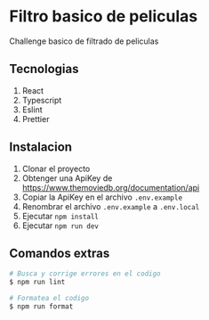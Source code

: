 # Filtro basico de peliculas

Challenge basico de filtrado de peliculas

## Tecnologias

1. React
2. Typescript
3. Eslint
4. Prettier

## Instalacion

1. Clonar el proyecto
2. Obtenger una ApiKey de https://www.themoviedb.org/documentation/api
3. Copiar la ApiKey en el archivo `.env.example`
4. Renombrar el archivo `.env.example` a `.env.local`
5. Ejecutar `npm install`
6. Ejecutar `npm run dev`

## Comandos extras

```bash
# Busca y corrige errores en el codigo
$ npm run lint

# Formatea el codigo
$ npm run format
```
